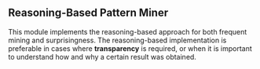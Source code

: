 ## Reasoning-Based Pattern Miner

This module implements the reasoning-based approach for both frequent mining and surprisingness.
The reasoning-based implementation is preferable in cases where **transparency** is required, or when it is important to understand how and why a certain result was obtained.